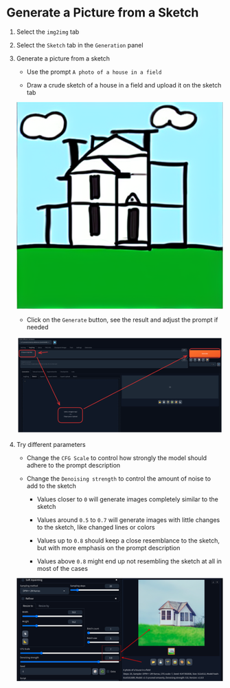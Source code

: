 # Generate a Picture from a Sketch

1. Select the `img2img` tab

2. Select the `Sketch` tab in the `Generation` panel

3. Generate a picture from a sketch

   - Use the prompt `A photo of a house in a field`

   - Draw a crude sketch of a house in a field and upload it on the sketch tab

   ![house sketch](../images/house-sketch.png)

   - Click on the `Generate` button, see the result and adjust the prompt if needed

   ![sketch](../images/sketch.png)

4. Try different parameters

   - Change the `CFG Scale` to control how strongly the model should adhere to the prompt description

   - Change the `Denoising strength` to control the amount of noise to add to the sketch

     - Values closer to `0` will generate images completely similar to the sketch

     - Values around `0.5` to `0.7` will generate images with little changes to the sketch, like changed lines or colors

     - Values up to `0.8` should keep a close resemblance to the sketch, but with more emphasis on the prompt description

     - Values above `0.8` might end up not resembling the sketch at all in most of the cases

   ![sketch result](../images/sketch-result.png)
